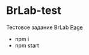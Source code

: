 # BrLab-test

Тестовое задание BrLab
[Page](https://stepan881.github.io/BrLab-test/app/index.html)

* npm i
* npm start
